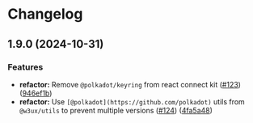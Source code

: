 # Changelog

## 1.9.0 (2024-10-31)


### Features

* **refactor:** Remove `@polkadot/keyring` from react connect kit ([#123](https://github.com/w3ux/w3ux-library/issues/123)) ([946ef1b](https://github.com/w3ux/w3ux-library/commit/946ef1b83efec81ad5bcff584c3ac8c4178efa7e))
* **refactor:** Use `[@polkadot](https://github.com/polkadot)` utils from `@w3ux/utils` to prevent multiple versions ([#124](https://github.com/w3ux/w3ux-library/issues/124)) ([4fa5a48](https://github.com/w3ux/w3ux-library/commit/4fa5a489f7df171d1041e9aaa38989ab822b0a14))
